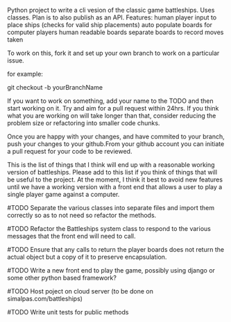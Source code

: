 Python project to write a cli vesion of the classic game battleships. Uses classes. Plan is to also publish as an API.
Features:
human player input to place ships (checks for valid ship placements)
auto populate boards for computer players
human readable boards
separate boards to record moves taken

To work on this, fork it and set up your own branch to work on a particular issue. 

for example:

git checkout -b yourBranchName

If you want to work on something, add your name to the TODO and then start working on it. Try and aim for a pull request within 24hrs. If you think what you are working on will take longer than that, consider reducing the problem size or refactoring into smaller code chunks.

Once you are happy with your changes, and have commited to your branch, push your changes to your github.From your github account you can initiate a pull request for your code to be reviewed.

This is the list of things that I think will end up with a reasonable working version of battleships. Please add to this list if you think of things that will be useful to the project. At the moment, I think it best to avoid new features until we have a working version with a front end that allows a user to play a single player game against a computer.

#TODO Separate the various classes into separate files and import them correctly so as to not need so refactor the methods.

#TODO Refactor the Battleships system class to respond to the various messages that the front end will need to call.

#TODO Ensure that any calls to return the player boards does not return the actual object but a copy of it to preserve encapsulation.

#TODO Write a new front end to play the game, possibly using django or some other python based framework?

#TODO Host poject on cloud server (to be done on simalpas.com/battleships)

#TODO Write unit tests for public methods

